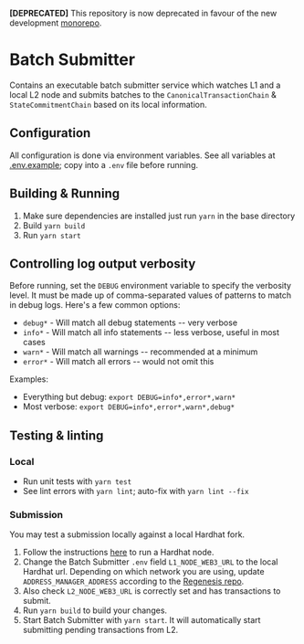 **[DEPRECATED]** This repository is now deprecated in favour of the new development [monorepo](https://github.com/ethereum-optimism/optimism-monorepo).

# Batch Submitter

Contains an executable batch submitter service which watches L1 and a local L2 node and submits batches to the
`CanonicalTransactionChain` & `StateCommitmentChain` based on its local information.

## Configuration
All configuration is done via environment variables. See all variables at [.env.example](.env.example); copy into a `.env` file before running.

## Building & Running
1. Make sure dependencies are installed just run `yarn` in the base directory
2. Build `yarn build`
3. Run `yarn start`

## Controlling log output verbosity
Before running, set the `DEBUG` environment variable to specify the verbosity level. It must be made up of comma-separated values of patterns to match in debug logs. Here's a few common options:
* `debug*` - Will match all debug statements -- very verbose
* `info*` - Will match all info statements -- less verbose, useful in most cases
* `warn*` - Will match all warnings -- recommended at a minimum
* `error*` - Will match all errors -- would not omit this

Examples:
* Everything but debug: `export DEBUG=info*,error*,warn*`
* Most verbose: `export DEBUG=info*,error*,warn*,debug*`

## Testing & linting

### Local

- Run unit tests with `yarn test`
- See lint errors with `yarn lint`; auto-fix with `yarn lint --fix`

### Submission

You may test a submission locally against a local Hardhat fork. 

1. Follow the instructions [here](https://github.com/ethereum-optimism/hardhat) to run a Hardhat node. 
2. Change the Batch Submitter `.env` field `L1_NODE_WEB3_URL` to the local Hardhat url. Depending on which network you are using, update `ADDRESS_MANAGER_ADDRESS` according to the [Regenesis repo](https://github.com/ethereum-optimism/regenesis).
3. Also check `L2_NODE_WEB3_URL` is correctly set and has transactions to submit.
3. Run `yarn build` to build your changes.
4. Start Batch Submitter with `yarn start`. It will automatically start submitting pending transactions from L2.
